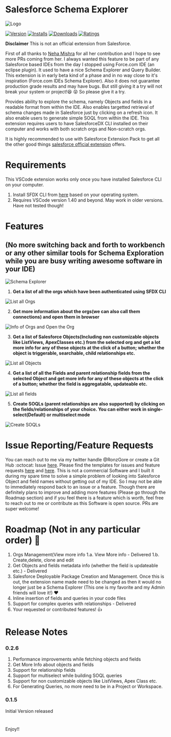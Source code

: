# Salesforce Schema Explorer

![Logo](./media/logo-128.png)

[![Version](https://vsmarketplacebadge.apphb.com/version/RohanGore.schema-explorer.png)](https://marketplace.visualstudio.com/items?itemName=RohanGore.schema-explorer)
[![Installs](https://vsmarketplacebadge.apphb.com/installs/RohanGore.schema-explorer.png)](https://marketplace.visualstudio.com/items?itemName=RohanGore.schema-explorer)
[![Downloads](https://vsmarketplacebadge.apphb.com/downloads/RohanGore.schema-explorer.png)](https://marketplace.visualstudio.com/items?itemName=RohanGore.schema-explorer)
[![Ratings](https://vsmarketplacebadge.apphb.com/rating/RohanGore.schema-explorer.png)](https://vsmarketplacebadge.apphb.com/rating/RohanGore.schema-explorer.svg)

**Disclaimer** This is not an official extension from Salesforce.

First of all thanks to [Neha Mishra](https://github.com/NehaMishraGitHub) for all her contribution and I hope to see more PRs coming from her.
I always wanted this feature to be part of any Salesforce based IDEs from the day
I stopped using Force.com IDE (an eclipse plugin). It used to have a nice Schema Explorer and Query Builder.
This extension is in early beta kind of a phase and in no way close to it's inspiration (Force.com IDEs Schema Explorer). 
Also it does not guarantee production grade results and may have bugs. But still giving it a try will not break your system 
or project!:laughing: :stuck_out_tongue_closed_eyes: So please give it a try.

Provides ability to explore the schema, namely Objects and fields in a readable format from within the IDE. Also enables targetted retrieval of schema changes made in Salesforce just by clicking on a refresh icon. It also enable users to generate simple SOQL from within the IDE. This extension requires users to have SalesforceDX CLI installed on their computer and works with both scratch orgs and Non-scratch orgs. 


It is highly recommended to use with Salesforce Extension Pack to get all the other good things [salesforce official extension](https://marketplace.visualstudio.com/items?itemName=salesforce.salesforcedx-vscode) offers.

# Requirements

This VSCode extension works only once you have installed Salesforce CLI on your computer.

1. Install SFDX CLI from [here](https://developer.salesforce.com/tools/sfdxcli) based on your operating system.
2. Requires VSCode version 1.40 and beyond. May work in older versions. Have not tested though! 

# Features 
## (No more switching back and forth to workbench or any other similar tools for Schema Exploration while you are busy writing awesome software in your IDE) 

![Schema Explorer](./media/sf-schema-explorer.gif)

1. **Get a list of all the orgs which have been authenticated using SFDX CLI**

![List all Orgs](./media/connections.png)

2. **Get more information about the orgs(we can also call them connections) and open them in browser**

![Info of Orgs and Open the Org](./media/org-info-open.gif)

3. **Get a list of Salesforce Objects(Including non customizable objects like ListViews, ApexClasses etc.) from the selected org and get a lot more info for any of these objects at the click of a button; whether the object is triggerable, searchable, child relationships etc.**

![List all Objects](./media/list-objects.gif)

4. **Get a list of all the Fields and parent relationship fields from the selected Object and get more info for any of these objects at the click of a button; whether the field is aggregatable, updateable etc.**

![List all fields](./media/list-fields.gif)

5. **Create SOQLs (parent relationships are also supported) by clicking on the fields/relationships of your choice. You can either work in single-select(Default) or multiselect mode**

![Create SOQLs](./media/soql.gif)

# Issue Reporting/Feature Requests

You can reach out to me via my twitter handle @RonzGore or create a Git Hub :octocat: Issue [here](https://github.com/RonzGore/sf-schema-explorer/issues).
Please find the templates for issues and feature requests [here](https://github.com/RonzGore/sf-schema-explorer/blob/master/.github/ISSUE_TEMPLATE/bug_report.md) and [here](https://github.com/RonzGore/sf-schema-explorer/blob/master/.github/ISSUE_TEMPLATE/feature_request.md).
This is not a commercial Software and I built it during my spare time to solve a simple problem of
looking into Salesforce Object and field names without getting out of my IDE. So I may not be able
to immediately respond back to an issue or a feature.
Though there are definitely plans to improve and adding more features (Please go through the Roadmap section) 
and if you feel there is a feature which is worth, feel free to reach out to me or contribute 
as this Software is open source. PRs are super welcome!

# Roadmap (Not in any particular order) :rocket:

1. Orgs Management(View more info
    1.a. View More info - Delivered
    1.b. Create,delete, clone and edit
2. Get Objects and fields metadata info (whether the field is updateable etc.) - Delivered
3. Salesforce Deployable Package Creation and Management. Once this is out, the extension name made need to be changed as then it would no longer just be a Schema Explorer (This one is my favorite and my Admin friends will love it!) :hearts:
4. Inline insertion of fields and queries in your code files
5. Support for complex queries with relationships - Delivered
6. Your requested or contributed features! :+1:

# Release Notes

### 0.2.6
1. Performance improvements while fetching objects and fields
2. Get More Info about objects and fields
3. Support for relationship fields
4. Support for multiselect while building SOQL queries
5. Support for non customizable objects like ListViews, Apex Class etc.
6. For Generating Queries, no more need to be in a Project or Workspace.

### 0.1.5

Initial Version released




# 
Enjoy!!
